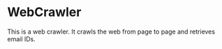 # WebCrawler
      
This is a web crawler. It crawls the web from page to page and retrieves email IDs.
